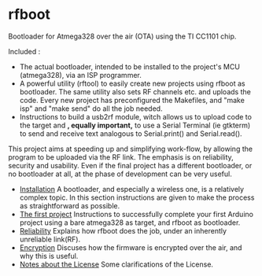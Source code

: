 # rfboot

Bootloader for Atmega328 over the air (OTA) using the TI CC1101 chip.

Included :

- The actual bootloader, intended to be installed to the project's MCU (atmega328), via an
ISP programmer.
- A powerful utility (rftool) to easily create new projects using rfboot as bootloader.
The same utility also sets RF channels etc. and uploads the code. Every new project has
preconfigured the Makefiles, and "make isp" and "make send" do all the job  needed.
- Instructions to build a usb2rf module, witch allows us to upload code to the target and
**, equally important,** to use a Serial Terminal (ie gtkterm) to send and receive text
analogous to Serial.print()  and Serial.read().

This project aims at speeding up and simplifying work-flow, by allowing the program to be
uploaded via the RF link. The emphasis is on reliability, security and usability. Even
if the final project has a different bootloader, or no bootloader at all, at the phase of
development can be very useful.

- [Installation](help/Installation.md) A bootloader, and especially a wireless one, is a relatively complex topic. In this section instructions are given to make the process as straightforward as possible.
- [The first project](help/The-First-Project.md) Instructions to successfully complete your first Arduino project using a bare atmega328 as target, and rfboot as bootloader.
- [Reliability](help/Reliability.md) Explains how rfboot does the job, under an inherently unreliable link(RF).
- [Encryption](help/Encryption.md) Discuses how the firmware is encrypted over the air, and why this is useful.
- [Notes about the License](help/Notes-about-the-License.md) Some clarifications of the License.
